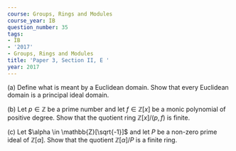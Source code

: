 ```yaml
---
course: Groups, Rings and Modules
course_year: IB
question_number: 35
tags:
- IB
- '2017'
- Groups, Rings and Modules
title: 'Paper 3, Section II, E '
year: 2017
---
```




(a) Define what is meant by a Euclidean domain. Show that every Euclidean domain is a principal ideal domain.

(b) Let $p \in \mathbb{Z}$ be a prime number and let $f \in \mathbb{Z}[x]$ be a monic polynomial of positive degree. Show that the quotient ring $\mathbb{Z}[x] /(p, f)$ is finite.

(c) Let $\alpha \in \mathbb{Z}[\sqrt{-1}]$ and let $P$ be a non-zero prime ideal of $\mathbb{Z}[\alpha]$. Show that the quotient $\mathbb{Z}[\alpha] / P$ is a finite ring.